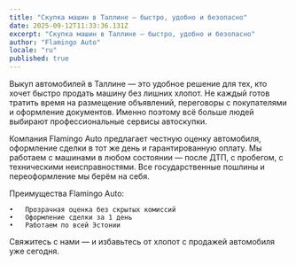 ```yaml
---
title: "Скупка машин в Таллине — быстро, удобно и безопасно"
date: 2025-09-12T11:33:36.131Z
excerpt: "Скупка машин в Таллине — быстро, удобно и безопасно"
author: "Flamingo Auto"
locale: "ru"
published: true
---
```


Выкуп автомобилей в Таллине — это удобное решение для тех, кто хочет быстро продать машину без лишних хлопот. Не каждый готов тратить время на размещение объявлений, переговоры с покупателями и оформление документов. Именно поэтому всё больше людей выбирают профессиональные сервисы автоскупки.

Компания Flamingo Auto предлагает честную оценку автомобиля, оформление сделки в тот же день и гарантированную оплату. Мы работаем с машинами в любом состоянии — после ДТП, с пробегом, с техническими неисправностями. Все государственные пошлины и переоформление мы берём на себя.

Преимущества Flamingo Auto:

	•	Прозрачная оценка без скрытых комиссий
	•	Оформление сделки за 1 день
	•	Работаем по всей Эстонии

Свяжитесь с нами — и избавьтесь от хлопот с продажей автомобиля уже сегодня.